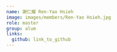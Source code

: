 ```yaml
---
name: 謝仁耀 Ren-Yao Hsieh 
image: images/members/Ren-Yao Hsieh.jpg 
role: master
group: alum
links:
  github: link_to_github 
---
```


